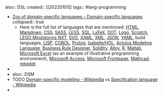 also:: DSL
created:: [[20220101]]
tags:: #lang-programming

- [Zoo of domain-specific languages – Domain-specific languages](http://dsl-course.org/zoo-of-dsls/)
  collapsed:: true
  - Here is the full list of languages that are mentioned: [HTML](https://en.wikipedia.org/wiki/HTML), [Markdown](https://en.wikipedia.org/wiki/Markdown), [CSS](https://en.wikipedia.org/wiki/Cascading_Style_Sheets), [SASS](https://en.wikipedia.org/wiki/Sass_(stylesheet_language)), [LESS](https://en.wikipedia.org/wiki/Less_(stylesheet_language)), [SQL](https://en.wikipedia.org/wiki/SQL), [LaTeX](https://en.wikipedia.org/wiki/LaTeX), [DOT](https://en.wikipedia.org/wiki/DOT_(graph_description_language)), [Logo](https://en.wikipedia.org/wiki/Logo_(programming_language)), [Scratch](https://en.wikipedia.org/wiki/Scratch_(programming_language)), [LEGO Mindstorms NXT](https://en.wikipedia.org/wiki/Lego_Mindstorms_NXT#Programming), [SVG](https://en.wikipedia.org/wiki/Scalable_Vector_Graphics), [XAML](https://en.wikipedia.org/wiki/Extensible_Application_Markup_Language), [XML](https://en.wikipedia.org/wiki/XML), [JSON](https://en.wikipedia.org/wiki/JSON), [YAML](https://en.wikipedia.org/wiki/YAML), build languages, [LISP](https://en.wikipedia.org/wiki/Lisp_(programming_language)), [COBOL](https://en.wikipedia.org/wiki/COBOL), [Prolog](https://en.wikipedia.org/wiki/Prolog), [Isabelle/HOL](https://en.wikipedia.org/wiki/Isabelle_(proof_assistant)), [Actulus Modeling Language](https://www.edlund.dk/sites/default/files/Downloads/paper_actulus-modeling-language.pdf), [Business Rule Designer](http://www.flexrule.com/products/designer/), [Solidity](https://en.wikipedia.org/wiki/Solidity), [Alloy](https://en.wikipedia.org/wiki/Alloy_(specification_language)), [R](https://en.wikipedia.org/wiki/R_(programming_language)), [Matlab](https://en.wikipedia.org/wiki/MATLAB), [Microsoft Excel](https://en.wikipedia.org/wiki/Microsoft_Excel) (as an example of illustrative programming environment), [Microsoft Access](https://en.wikipedia.org/wiki/Microsoft_Access), [Microsoft Frontpage](https://en.wikipedia.org/wiki/Microsoft_FrontPage), [Mathcad](https://en.wikipedia.org/wiki/Mathcad), [mbeddr](http://mbeddr.com/index.html).
-
- also:: DSM
- TODO [Domain-specific modeling - Wikipedia](https://en.wikipedia.org/wiki/Domain-specific_modeling) vs [Specification language - Wikipedia](https://en.wikipedia.org/wiki/Specification_language)
-